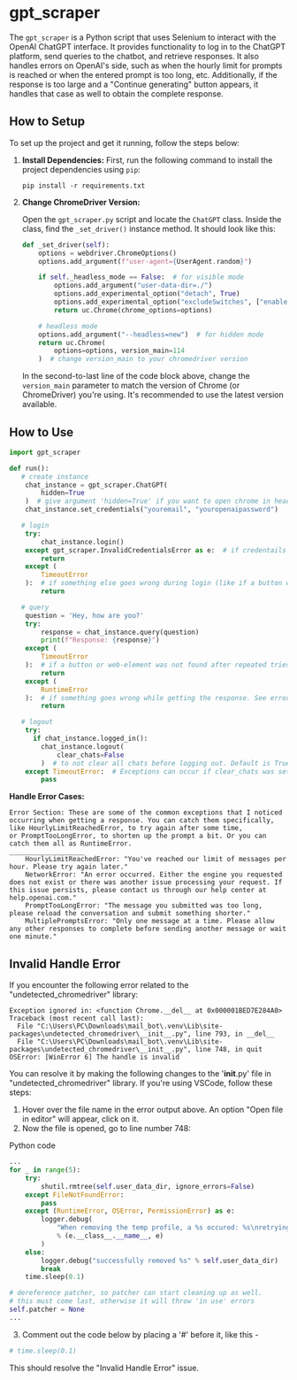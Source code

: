 # gpt_scraper

The `gpt_scraper` is a Python script that uses Selenium  to interact with the OpenAI ChatGPT interface. It provides functionality to log in to the ChatGPT platform, send queries to the chatbot, and retrieve responses. It also handles errors on OpenAI's side, such as when the hourly limit for prompts is reached or when the entered prompt is too long, etc. Additionally, if the response is too large and a "Continue generating" button appears, it handles that case as well to obtain the complete response.

## How to Setup

To set up the project and get it running, follow the steps below:

1. **Install Dependencies:** First, run the following command to install the project dependencies using `pip`:

   ```shell
   pip install -r requirements.txt
   ```

2. **Change ChromeDriver Version:**

   Open the `gpt_scraper.py` script and locate the `ChatGPT` class. Inside the class, find the `_set_driver()` instance method. It should look like this:

   ```python
   def _set_driver(self):
       options = webdriver.ChromeOptions()
       options.add_argument(f"user-agent={UserAgent.random}")

       if self._headless_mode == False:  # for visible mode
           options.add_argument("user-data-dir=./")
           options.add_experimental_option("detach", True)
           options.add_experimental_option("excludeSwitches", ["enable-logging"])
           return uc.Chrome(chrome_options=options)

       # headless mode
       options.add_argument("--headless=new")  # for hidden mode
       return uc.Chrome(
           options=options, version_main=114
       )  # change version_main to your chromedriver version
   ```

   In the second-to-last line of the code block above, change the `version_main` parameter to match the version of Chrome (or ChromeDriver) you're using. It's recommended to use the latest version available.

## How to Use
   ```python
   import gpt_scraper
   
   def run():
      # create instance
       chat_instance = gpt_scraper.ChatGPT(
           hidden=True
       )  # give argument 'hidden=True' if you want to open chrome in headless mode. Default in non-headless
       chat_instance.set_credentials("youremail", "youropenaipassword")

      # login
       try:
           chat_instance.login()
       except gpt_scraper.InvalidCredentialsError as e:  # if credentails were invalid
           return
       except (
           TimeoutError
       ):  # if something else goes wrong during login (like if a button was not found after repeated tries)
           return

      # query
       question = 'Hey, how are you?'
       try:
           response = chat_instance.query(question)
           print(f"Response: {response}")
       except (
           TimeoutError
       ):  # if a button or web-element was not found after repeated tries. This exception is also raised by the query() method if ChatGPT gave an empty string ('') as reponse (rare)
           return
       except (
           RuntimeError
       ):  # if something goes wrong while getting the response. See error section below for more help
           return

      # logout
       try:
         if chat_instance.logged_in():
           chat_instance.logout(
               clear_chats=False
           )  # to not clear all chats before logging out. Default is True
       except TimeoutError:  # Exceptions can occur if clear_chats was set to True
           pass
   ```

**Handle Error Cases:** 

   ```
   Error Section: These are some of the common exceptions that I noticed occurring when getting a response. You can catch them specifically, like HourlyLimitReachedError, to try again after some time,
   or PromptTooLongError, to shorten up the prompt a bit. Or you can catch them all as RuntimeError.
   ___________________
       HourlyLimitReachedError: "You've reached our limit of messages per hour. Please try again later."
       NetworkError: "An error occurred. Either the engine you requested does not exist or there was another issue processing your request. If this issue persists, please contact us through our help center at help.openai.com."
       PromptTooLongError: "The message you submitted was too long, please reload the conversation and submit something shorter."
       MultiplePromptsError: "Only one message at a time. Please allow any other responses to complete before sending another message or wait one minute."
   ```

## Invalid Handle Error

If you encounter the following error related to the "undetected_chromedriver" library:

```
Exception ignored in: <function Chrome.__del__ at 0x000001BED7E284A0>
Traceback (most recent call last):
  File "C:\Users\PC\Downloads\mail_bot\.venv\Lib\site-packages\undetected_chromedriver\__init__.py", line 793, in __del__
  File "C:\Users\PC\Downloads\mail_bot\.venv\Lib\site-packages\undetected_chromedriver\__init__.py", line 748, in quit   
OSError: [WinError 6] The handle is invalid
```

You can resolve it by making the following changes to the '__init__.py' file in "undetected_chromedriver" library. If you're using VSCode, follow these steps:

1. Hover over the file name in the error output above. An option "Open file in editor" will appear, click on it.
2. Now the file is opened, go to line number 748:

Python code
```python
...
for _ in range(5):
    try:
        shutil.rmtree(self.user_data_dir, ignore_errors=False)
    except FileNotFoundError:
        pass
    except (RuntimeError, OSError, PermissionError) as e:
        logger.debug(
            "When removing the temp profile, a %s occured: %s\nretrying..."
            % (e.__class__.__name__, e)
        )
    else:
        logger.debug("successfully removed %s" % self.user_data_dir)
        break
    time.sleep(0.1)

# dereference patcher, so patcher can start cleaning up as well.
# this must come last, otherwise it will throw 'in use' errors
self.patcher = None
...
```

3. Comment out the code below by placing a '#' before it, like this -

```python
# time.sleep(0.1)
```

This should resolve the "Invalid Handle Error" issue.
